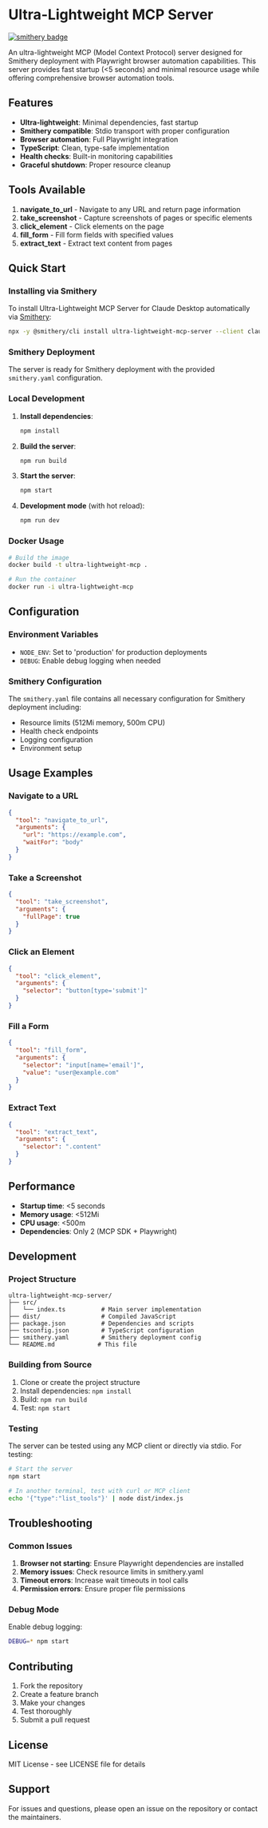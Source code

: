# Ultra-Lightweight MCP Server

[![smithery badge](https://smithery.ai/badge/ultra-lightweight-mcp-server)](https://smithery.ai/server/ultra-lightweight-mcp-server)

An ultra-lightweight MCP (Model Context Protocol) server designed for Smithery deployment with Playwright browser automation capabilities. This server provides fast startup (<5 seconds) and minimal resource usage while offering comprehensive browser automation tools.

## Features

- **Ultra-lightweight**: Minimal dependencies, fast startup
- **Smithery compatible**: Stdio transport with proper configuration
- **Browser automation**: Full Playwright integration
- **TypeScript**: Clean, type-safe implementation
- **Health checks**: Built-in monitoring capabilities
- **Graceful shutdown**: Proper resource cleanup

## Tools Available

1. **navigate_to_url** - Navigate to any URL and return page information
2. **take_screenshot** - Capture screenshots of pages or specific elements
3. **click_element** - Click elements on the page
4. **fill_form** - Fill form fields with specified values
5. **extract_text** - Extract text content from pages

## Quick Start

### Installing via Smithery

To install Ultra-Lightweight MCP Server for Claude Desktop automatically via [Smithery](https://smithery.ai/server/ultra-lightweight-mcp-server):

```bash
npx -y @smithery/cli install ultra-lightweight-mcp-server --client claude
```

### Smithery Deployment

The server is ready for Smithery deployment with the provided `smithery.yaml` configuration.

### Local Development

1. **Install dependencies**:
   ```bash
   npm install
   ```

2. **Build the server**:
   ```bash
   npm run build
   ```

3. **Start the server**:
   ```bash
   npm start
   ```

4. **Development mode** (with hot reload):
   ```bash
   npm run dev
   ```

### Docker Usage

```bash
# Build the image
docker build -t ultra-lightweight-mcp .

# Run the container
docker run -i ultra-lightweight-mcp
```

## Configuration

### Environment Variables

- `NODE_ENV`: Set to 'production' for production deployments
- `DEBUG`: Enable debug logging when needed

### Smithery Configuration

The `smithery.yaml` file contains all necessary configuration for Smithery deployment including:
- Resource limits (512Mi memory, 500m CPU)
- Health check endpoints
- Logging configuration
- Environment setup

## Usage Examples

### Navigate to a URL
```json
{
  "tool": "navigate_to_url",
  "arguments": {
    "url": "https://example.com",
    "waitFor": "body"
  }
}
```

### Take a Screenshot
```json
{
  "tool": "take_screenshot",
  "arguments": {
    "fullPage": true
  }
}
```

### Click an Element
```json
{
  "tool": "click_element",
  "arguments": {
    "selector": "button[type='submit']"
  }
}
```

### Fill a Form
```json
{
  "tool": "fill_form",
  "arguments": {
    "selector": "input[name='email']",
    "value": "user@example.com"
  }
}
```

### Extract Text
```json
{
  "tool": "extract_text",
  "arguments": {
    "selector": ".content"
  }
}
```

## Performance

- **Startup time**: <5 seconds
- **Memory usage**: <512Mi
- **CPU usage**: <500m
- **Dependencies**: Only 2 (MCP SDK + Playwright)

## Development

### Project Structure
```
ultra-lightweight-mcp-server/
├── src/
│   └── index.ts          # Main server implementation
├── dist/                 # Compiled JavaScript
├── package.json          # Dependencies and scripts
├── tsconfig.json         # TypeScript configuration
├── smithery.yaml         # Smithery deployment config
└── README.md            # This file
```

### Building from Source

1. Clone or create the project structure
2. Install dependencies: `npm install`
3. Build: `npm run build`
4. Test: `npm start`

### Testing

The server can be tested using any MCP client or directly via stdio. For testing:

```bash
# Start the server
npm start

# In another terminal, test with curl or MCP client
echo '{"type":"list_tools"}' | node dist/index.js
```

## Troubleshooting

### Common Issues

1. **Browser not starting**: Ensure Playwright dependencies are installed
2. **Memory issues**: Check resource limits in smithery.yaml
3. **Timeout errors**: Increase wait timeouts in tool calls
4. **Permission errors**: Ensure proper file permissions

### Debug Mode

Enable debug logging:
```bash
DEBUG=* npm start
```

## Contributing

1. Fork the repository
2. Create a feature branch
3. Make your changes
4. Test thoroughly
5. Submit a pull request

## License

MIT License - see LICENSE file for details

## Support

For issues and questions, please open an issue on the repository or contact the maintainers.
